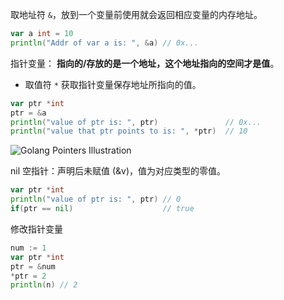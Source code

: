 取地址符 `&`，放到一个变量前使用就会返回相应变量的内存地址。

```go
var a int = 10
println("Addr of var a is: ", &a) // 0x...
```

指针变量： **指向的/存放的是一个地址，这个地址指向的空间才是值**。

- 取值符 `*` 获取指针变量保存地址所指向的值。

```go
var ptr *int
ptr = &a
println("value of ptr is: ", ptr)               // 0x...
println("value that ptr points to is: ", *ptr)  // 10
```



![Golang Pointers Illustration](https://d33wubrfki0l68.cloudfront.net/6112acd194b9f21230bda3782a021047d44ced4a/65465/static/5cd5cace553fc78068e470cdc5312ec4/ace37/golang-pointers-illustration.png)



nil 空指针：声明后未赋值 (&v)，值为对应类型的零值。

```go
var ptr *int
println("value of ptr is: ", ptr) // 0
if(ptr == nil)                    // true
```

修改指针变量

```go
num := 1
var ptr *int
ptr = &num
*ptr = 2
println(n) // 2
```

